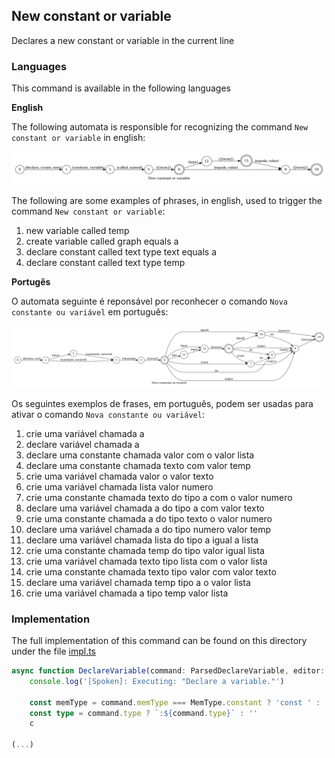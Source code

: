 ## New constant or variable

Declares a new constant or variable in the current line

### Languages

This command is available in the following languages

**English**

The following automata is responsible for recognizing the command `New constant or variable` in english:

![English](phrase_en-US.png)

The following are some examples of phrases, in english, used to trigger the command `New constant or variable`:

1. new variable called temp
2. create variable called graph equals a
3. declare constant called text type text equals a
4. declare constant called text type temp

**Portugês**

O automata seguinte é reponsável por reconhecer o comando `Nova constante ou variável` em português:

![Portugês](phrase_pt-BR.png)

Os seguintes exemplos de frases, em português, podem ser usadas para ativar o comando `Nova constante ou variável`:

1. crie uma variável chamada a
2. declare variável chamada a
3. declare uma constante chamada valor com o valor lista
4. declare uma constante chamada texto com valor temp
5. crie uma variável chamada valor o valor texto
6. crie uma variável chamada lista valor numero
7. crie uma constante chamada texto do tipo a com o valor numero
8. declare uma variável chamada a do tipo a com valor texto
9. crie uma constante chamada a do tipo texto o valor numero
10. declare uma variável chamada a do tipo numero valor temp
11. declare uma variável chamada lista do tipo a igual a lista
12. crie uma constante chamada temp do tipo valor igual lista
13. crie uma variável chamada texto tipo lista com o valor lista
14. crie uma constante chamada texto tipo valor com valor texto
15. declare uma variável chamada temp tipo a o valor lista
16. crie uma variável chamada a tipo temp valor lista

### Implementation

The full implementation of this command can be found on this directory under the file [impl.ts](impl.ts)

```typescript
async function DeclareVariable(command: ParsedDeclareVariable, editor: Editor, context: {}) {
    console.log('[Spoken]: Executing: "Declare a variable."')

    const memType = command.memType === MemType.constant ? 'const ' : 'let '
    const type = command.type ? `:${command.type}` : ''
    c

(...)
```